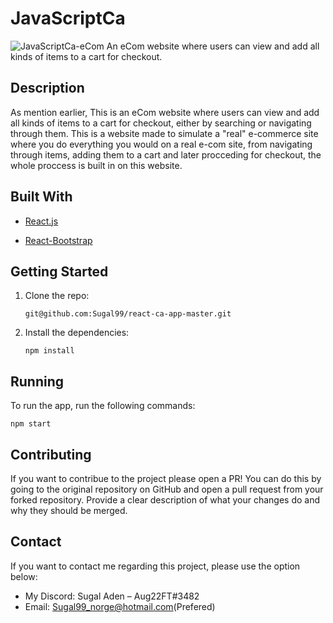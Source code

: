 # JavaScriptCa

![JavaScriptCa-eCom](https://github.com/Sugal99/react-ca-app-master/assets/56642911/0d1de52b-bea3-4eda-a71f-81be21570632)
An eCom website where users can view and add all kinds of items to a cart for checkout.

## Description
As mention earlier, This is an eCom website where users can view and add all kinds of items to a cart for checkout, either by searching or navigating through them. This is a website made to simulate a "real" e-commerce site where you do everything you would on a real e-com site, from navigating through items, adding them to a cart and later procceding for checkout, the whole proccess is built in on this website.





## Built With
- [React.js](https://reactjs.org/)
* [React-Bootstrap](https://react-bootstrap.netlify.app/)

  


## Getting Started
1. Clone the repo:
    ```
    git@github.com:Sugal99/react-ca-app-master.git
    ```
2. Install the dependencies:
    ```
    npm install
    ```
 ## Running
 To run the app, run the following commands:
   ```
 npm start
   ```

## Contributing
  If you want to contribue to the project please open a PR! You can do this by going to the original repository on GitHub and open a pull request from your forked repository.
  Provide a clear description of what your changes do and why they should be merged.

## Contact

If you want to contact me regarding this project, please use the option below:

- My Discord: Sugal Aden – Aug22FT#3482
- Email: Sugal99_norge@hotmail.com(Prefered)
